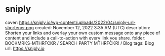 # sniply

cover: https://sniply.io/wp-content/uploads/2022/04/sniply-url-shortener.png
created: November 12, 2022 3:35 AM (UTC)
description: Shorten your links and overlay your own custom message onto any piece of content and include a call-to-action with every link you share.
folder: BOOKMRKS-MTHRFCKR / SEARCH PARTY MTHRFCKR! / Blog
tags: Blog
url: https://sniply.io